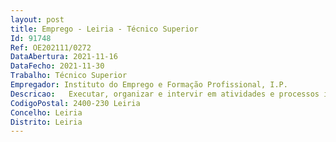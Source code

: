 ```yaml
--- 
layout: post
title: Emprego - Leiria - Técnico Superior
Id: 91748
Ref: OE202111/0272
DataAbertura: 2021-11-16
DataFecho: 2021-11-30
Trabalho: Técnico Superior
Empregador: Instituto do Emprego e Formação Profissional, I.P.
Descricao:   Executar, organizar e intervir em atividades e processos inerentes à integraçãono mercado de trabalho dos candidatos a emprego, designadamente   Assegurar o atendimento, informação e orientação dos candidatos e entidadesempregadoras   Motivar e promover o acesso à formação, de forma a elevar o nível dequalificação de jovens e de adultos   Acompanhar os formandos ao longo dos seus percursos formativos,contribuindo para reduzir o abandono da formação e melhorar as taxas deaproveitamento   Promover a inclusão, respondendo às necessidades de grupos desfavorecidose menos qualificados   Promover, apoiar e acompanhar a divulgação e execução dos programas deemprego, formação profissional e reabilitação profissional   Executar outras funções inerentes à atividade do IEFP, IP.
CodigoPostal: 2400-230 Leiria
Concelho: Leiria
Distrito: Leiria
--- 
```

